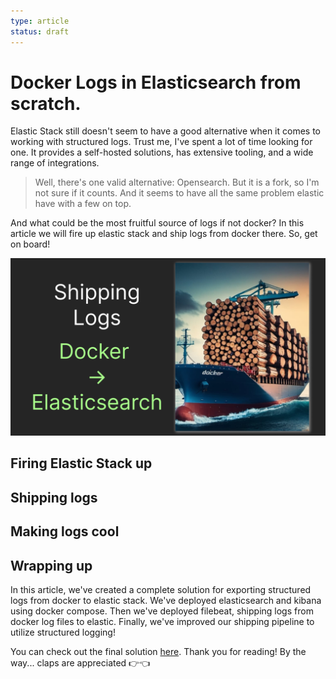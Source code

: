 ```yaml
---
type: article
status: draft
---
```


# Docker Logs in Elasticsearch from scratch.

Elastic Stack still doesn't seem to have a good alternative when it comes to working with structured logs. Trust me, I've spent a lot of time looking for one. It provides a self-hosted solutions, has extensive tooling, and a wide range of integrations. 

> Well, there's one valid alternative: Opensearch. But it is a fork, so I'm not sure if it counts. And it seems to have all the same problem elastic have with a few on top.

And what could be the most fruitful source of logs if not docker? In this article we will fire up elastic stack and ship logs from docker there. So, get on board!

![An AI-generated ship with logs](docker-export-thumb.png)

## Firing Elastic Stack up

## Shipping logs

## Making logs cool

## Wrapping up

In this article, we've created a complete solution for exporting structured logs from docker to elastic stack. We've deployed elasticsearch and kibana using docker compose. Then we've deployed filebeat, shipping logs from docker log files to elastic. Finally, we've improved our shipping pipeline to utilize structured logging!

You can check out the final solution [here](). 
Thank you for reading! By the way... claps are appreciated 👉👈